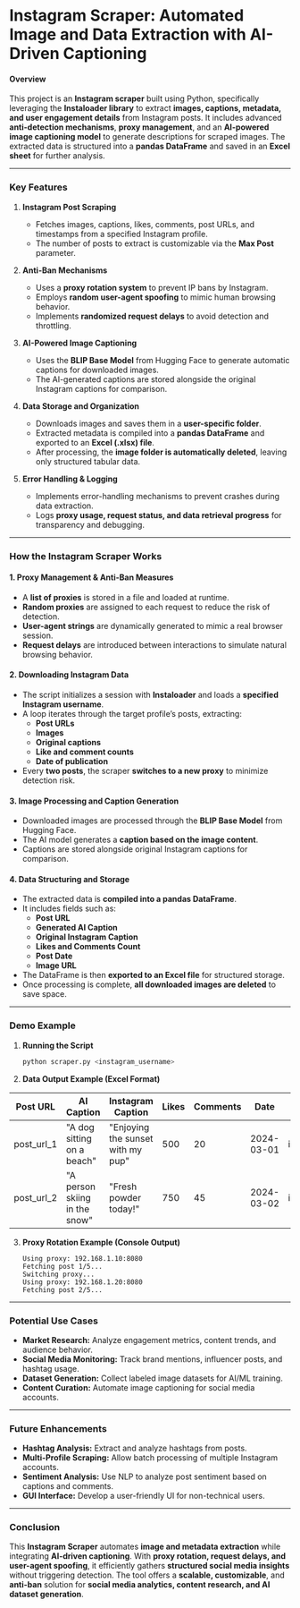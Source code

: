 # **Instagram Scraper: Automated Image and Data Extraction with AI-Driven Captioning**  

#### **Overview**  
This project is an **Instagram scraper** built using Python, specifically leveraging the **Instaloader library** to extract **images, captions, metadata, and user engagement details** from Instagram posts. It includes advanced **anti-detection mechanisms**, **proxy management**, and an **AI-powered image captioning model** to generate descriptions for scraped images. The extracted data is structured into a **pandas DataFrame** and saved in an **Excel sheet** for further analysis.

---

### **Key Features**  

1. **Instagram Post Scraping**  
   - Fetches images, captions, likes, comments, post URLs, and timestamps from a specified Instagram profile.  
   - The number of posts to extract is customizable via the **Max Post** parameter.  

2. **Anti-Ban Mechanisms**  
   - Uses a **proxy rotation system** to prevent IP bans by Instagram.  
   - Employs **random user-agent spoofing** to mimic human browsing behavior.  
   - Implements **randomized request delays** to avoid detection and throttling.  

3. **AI-Powered Image Captioning**  
   - Uses the **BLIP Base Model** from Hugging Face to generate automatic captions for downloaded images.  
   - The AI-generated captions are stored alongside the original Instagram captions for comparison.  

4. **Data Storage and Organization**  
   - Downloads images and saves them in a **user-specific folder**.  
   - Extracted metadata is compiled into a **pandas DataFrame** and exported to an **Excel (.xlsx) file**.  
   - After processing, the **image folder is automatically deleted**, leaving only structured tabular data.  

5. **Error Handling & Logging**  
   - Implements error-handling mechanisms to prevent crashes during data extraction.  
   - Logs **proxy usage, request status, and data retrieval progress** for transparency and debugging.  

---

### **How the Instagram Scraper Works**  

#### **1. Proxy Management & Anti-Ban Measures**  
   - A **list of proxies** is stored in a file and loaded at runtime.  
   - **Random proxies** are assigned to each request to reduce the risk of detection.  
   - **User-agent strings** are dynamically generated to mimic a real browser session.  
   - **Request delays** are introduced between interactions to simulate natural browsing behavior.  

#### **2. Downloading Instagram Data**  
   - The script initializes a session with **Instaloader** and loads a **specified Instagram username**.  
   - A loop iterates through the target profile’s posts, extracting:  
     - **Post URLs**  
     - **Images**  
     - **Original captions**  
     - **Like and comment counts**  
     - **Date of publication**  
   - Every **two posts**, the scraper **switches to a new proxy** to minimize detection risk.  

#### **3. Image Processing and Caption Generation**  
   - Downloaded images are processed through the **BLIP Base Model** from Hugging Face.  
   - The AI model generates a **caption based on the image content**.  
   - Captions are stored alongside original Instagram captions for comparison.  

#### **4. Data Structuring and Storage**  
   - The extracted data is **compiled into a pandas DataFrame**.  
   - It includes fields such as:  
     - **Post URL**  
     - **Generated AI Caption**  
     - **Original Instagram Caption**  
     - **Likes and Comments Count**  
     - **Post Date**  
     - **Image URL**  
   - The DataFrame is then **exported to an Excel file** for structured storage.  
   - Once processing is complete, **all downloaded images are deleted** to save space.  

---

### **Demo Example**  

1. **Running the Script**  
   ```bash
   python scraper.py <instagram_username>
   ```

2. **Data Output Example (Excel Format)**  

| Post URL | AI Caption | Instagram Caption | Likes | Comments | Date | Image URL |
|----------|-----------|-------------------|-------|----------|------|-----------|
| post_url_1 | "A dog sitting on a beach" | "Enjoying the sunset with my pup" | 500 | 20 | 2024-03-01 | image_url_1 |
| post_url_2 | "A person skiing in the snow" | "Fresh powder today!" | 750 | 45 | 2024-03-02 | image_url_2 |

3. **Proxy Rotation Example (Console Output)**  
   ```
   Using proxy: 192.168.1.10:8080
   Fetching post 1/5...
   Switching proxy...
   Using proxy: 192.168.1.20:8080
   Fetching post 2/5...
   ```

---

### **Potential Use Cases**  
- **Market Research:** Analyze engagement metrics, content trends, and audience behavior.  
- **Social Media Monitoring:** Track brand mentions, influencer posts, and hashtag usage.  
- **Dataset Generation:** Collect labeled image datasets for AI/ML training.  
- **Content Curation:** Automate image captioning for social media accounts.  

---

### **Future Enhancements**  
- **Hashtag Analysis:** Extract and analyze hashtags from posts.  
- **Multi-Profile Scraping:** Allow batch processing of multiple Instagram accounts.  
- **Sentiment Analysis:** Use NLP to analyze post sentiment based on captions and comments.  
- **GUI Interface:** Develop a user-friendly UI for non-technical users.  

---

### **Conclusion**  
This **Instagram Scraper** automates **image and metadata extraction** while integrating **AI-driven captioning**. With **proxy rotation, request delays, and user-agent spoofing**, it efficiently gathers **structured social media insights** without triggering detection. The tool offers a **scalable, customizable**, and **anti-ban** solution for **social media analytics, content research, and AI dataset generation**.
